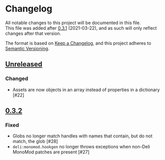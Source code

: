 # Changelog
All notable changes to this project will be documented in this file.  
This file was added after [0.3.1] (2021-03-22), and as such will only reflect changes after that version.

The format is based on [Keep a Changelog](https://keepachangelog.com/en/1.0.0/), and this project adheres to [Semantic 
Versioning](https://semver.org/spec/v2.0.0.html).

## [Unreleased]
### Changed
- Assets are now objects in an array instead of properties in a dictionary [#22]

## [0.3.2]
### Fixed
- Globs no longer match handles with names that contain, but do not match, the glob [#28]
- `deli:monomod.hookgen` no longer throws exceptions when non-Deli MonoMod patches are present [#27]

[unreleased]: https://github.com/Deli-Collective/Deli/compare/v0.3.2...HEAD
[0.3.2]: https://github.com/Deli-Collective/Deli/compare/v0.3.1...v0.3.2
[0.3.1]: https://github.com/Deli-Collective/Deli/tree/v0.3.1
